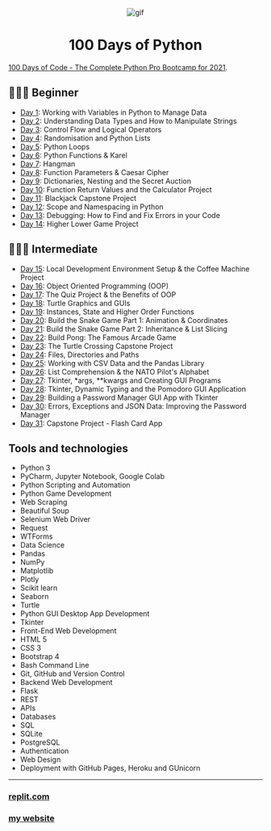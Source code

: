 <p align="center">
    <img width="" src="https://media.giphy.com/media/3o6Ztp9sgPwz71EIne/giphy.gif" align="center" alt="gif" />
    <h1 align="center">100 Days of Python 
    </h1>
</p>


[100 Days of Code - The Complete Python Pro Bootcamp for 2021](https://www.udemy.com/course/100-days-of-code). 

## 👨🏻‍🎓 Beginner
- [Day 1](001_Beginner/Day001): Working with Variables in Python to Manage Data
- [Day 2](001_Beginner/Day002): Understanding Data Types and How to Manipulate Strings
- [Day 3](001_Beginner/Day003): Control Flow and Logical Operators
- [Day 4](001_Beginner/Day004): Randomisation and Python Lists
- [Day 5](001_Beginner/Day005): Python Loops
- [Day 6](001_Beginner/Day006): Python Functions & Karel
- [Day 7](001_Beginner/Day007): Hangman
- [Day 8](001_Beginner/Day008): Function Parameters & Caesar Cipher
- [Day 9](001_Beginner/Day009): Dictionaries, Nesting and the Secret Auction
- [Day 10](001_Beginner/Day010): Function Return Values and the Calculator Project
- [Day 11](001_Beginner/Day011): Blackjack Capstone Project
- [Day 12](001_Beginner/Day012): Scope and Namespacing in Python
- [Day 13](001_Beginner/Day013): Debugging: How to Find and Fix Errors in your Code
- [Day 14](001_Beginner/Day014): Higher Lower Game Project
## 🏋🏻‍♂️ Intermediate
- [Day 15](Day015): Local Development Environment Setup & the Coffee Machine Project
- [Day 16](Day016): Object Oriented Programming (OOP)
- [Day 17](Day017): The Quiz Project & the Benefits of OOP
- [Day 18](Day018): Turtle Graphics and GUIs
- [Day 19](Day019): Instances, State and Higher Order Functions
- [Day 20](Day020): Build the Snake Game Part 1: Animation & Coordinates
- [Day 21](Day021): Build the Snake Game Part 2: Inheritance & List Slicing
- [Day 22](Day022): Build Pong: The Famous Arcade Game
- [Day 23](Day023): The Turtle Crossing Capstone Project
- [Day 24](Day024): Files, Directories and Paths
- [Day 25](Day025): Working with CSV Data and the Pandas Library
- [Day 26](Day026): List Comprehension & the NATO Pilot's Alphabet
- [Day 27](Day027): Tkinter, *args, **kwargs and Creating GUI Programs
- [Day 28](Day028): Tkinter, Dynamic Typing and the Pomodoro GUI Application
- [Day 29](Day029): Building a Password Manager GUI App with Tkinter
- [Day 30](Day030): Errors, Exceptions and JSON Data: Improving the Password Manager
- [Day 31](Day031): Capstone Project - Flash Card App

## Tools and technologies

- Python 3
- PyCharm, Jupyter Notebook, Google Colab
- Python Scripting and Automation
- Python Game Development
- Web Scraping
- Beautiful Soup
- Selenium Web Driver
- Request
- WTForms
- Data Science
- Pandas
- NumPy
- Matplotlib
- Plotly
- Scikit learn
- Seaborn
- Turtle
- Python GUI Desktop App Development
- Tkinter
- Front-End Web Development
- HTML 5
- CSS 3
- Bootstrap 4
- Bash Command Line
- Git, GitHub and Version Control
- Backend Web Development
- Flask
- REST
- APIs
- Databases
- SQL
- SQLite
- PostgreSQL
- Authentication
- Web Design
- Deployment with GitHub Pages, Heroku and GUnicorn

---

### [replit.com](https://replit.com/@khatab79) 
### [my website](https://kaldaghistani.com/)

